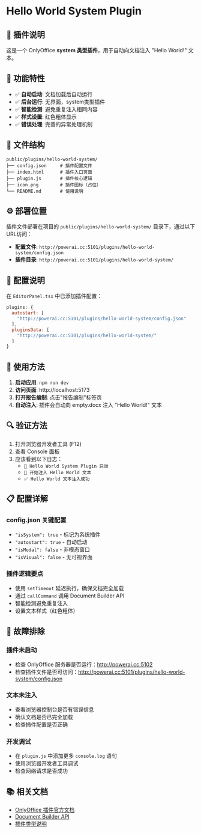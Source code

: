 # Hello World System Plugin

## 📖 插件说明

这是一个 OnlyOffice **system 类型插件**，用于自动向文档注入 "Hello World!" 文本。

## 🎯 功能特性

- ✅ **自动启动**: 文档加载后自动运行
- ✅ **后台运行**: 无界面，system类型插件
- ✅ **智能检测**: 避免重复注入相同内容
- ✅ **样式设置**: 红色粗体显示
- ✅ **错误处理**: 完善的异常处理机制

## 📁 文件结构

```
public/plugins/hello-world-system/
├── config.json     # 插件配置文件
├── index.html      # 插件入口页面
├── plugin.js       # 插件核心逻辑
├── icon.png        # 插件图标（占位）
└── README.md       # 使用说明
```

## ⚙️ 部署位置

插件文件部署在项目的 `public/plugins/hello-world-system/` 目录下，通过以下URL访问：

- **配置文件**: `http://powerai.cc:5101/plugins/hello-world-system/config.json`
- **插件目录**: `http://powerai.cc:5101/plugins/hello-world-system/`

## 🔧 配置说明

在 `EditorPanel.tsx` 中已添加插件配置：

```javascript
plugins: {
  autostart: [
    "http://powerai.cc:5101/plugins/hello-world-system/config.json"
  ],
  pluginsData: [
    "http://powerai.cc:5101/plugins/hello-world-system/"
  ]
}
```

## 🚀 使用方法

1. **启动应用**: `npm run dev`
2. **访问页面**: http://localhost:5173
3. **打开报告编制**: 点击"报告编制"标签页
4. **自动注入**: 插件会自动向 empty.docx 注入 "Hello World!" 文本

## 🔍 验证方法

1. 打开浏览器开发者工具 (F12)
2. 查看 Console 面板
3. 应该看到以下日志：
   - `🚀 Hello World System Plugin 启动`
   - `📝 开始注入 Hello World 文本`
   - `✅ Hello World 文本注入成功`

## 📋 配置详解

### config.json 关键配置

- `"isSystem": true` - 标记为系统插件
- `"autostart": true` - 自动启动
- `"isModal": false` - 非模态窗口
- `"isVisual": false` - 无可视界面

### 插件逻辑要点

- 使用 `setTimeout` 延迟执行，确保文档完全加载
- 通过 `callCommand` 调用 Document Builder API
- 智能检测避免重复注入
- 设置文本样式（红色粗体）

## 🐛 故障排除

### 插件未启动
- 检查 OnlyOffice 服务器是否运行：http://powerai.cc:5102
- 检查插件文件是否可访问：http://powerai.cc:5101/plugins/hello-world-system/config.json

### 文本未注入
- 查看浏览器控制台是否有错误信息
- 确认文档是否已完全加载
- 检查插件配置是否正确

### 开发调试
- 在 `plugin.js` 中添加更多 `console.log` 语句
- 使用浏览器开发者工具调试
- 检查网络请求是否成功

## 📚 相关文档

- [OnlyOffice 插件官方文档](https://api.onlyoffice.com/docs/plugin-and-macros/get-started/overview/)
- [Document Builder API](https://api.onlyoffice.com/docs/docs-api/)
- [插件类型说明](https://api.onlyoffice.com/docs/plugin-and-macros/structure/manifest/types/) 